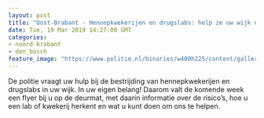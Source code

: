 ```yaml
---
layout: post
title: "Oost-Brabant - Hennepkwekerijen en drugslabs: help ze uw wijk uit!"
date: Tue, 19 Mar 2019 14:27:00 GMT
categories: 
- noord-brabant 
- den_bosch 
feature_image: "https://www.politie.nl/binaries/w400h225/content/gallery/politie/nieuws/2019/maart/09-ob/banner-02.jpg"
---
```


De politie vraagt uw hulp bij de bestrijding van hennepkwekerijen en drugslabs in uw wijk. In uw eigen belang! Daarom valt de komende week een flyer bij u op de deurmat, met daarin informatie over de risico’s, hoe u een lab of kwekerij herkent en wat u kunt doen om ons te helpen.
